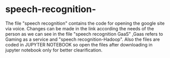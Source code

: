 # speech-recognition-
The file "speech recognition" contains the code for opening the google site via voice.
Changes can be made in the link according the needs of the person as we can see in the file "speech recognition GaaS" ,Gaas refers to Gaming as a service and "speech recognition-Hadoop".
Also the files are coded in JUPYTER NOTEBOOK so open the files after downloading in jupyter notebook only for better clearification.
